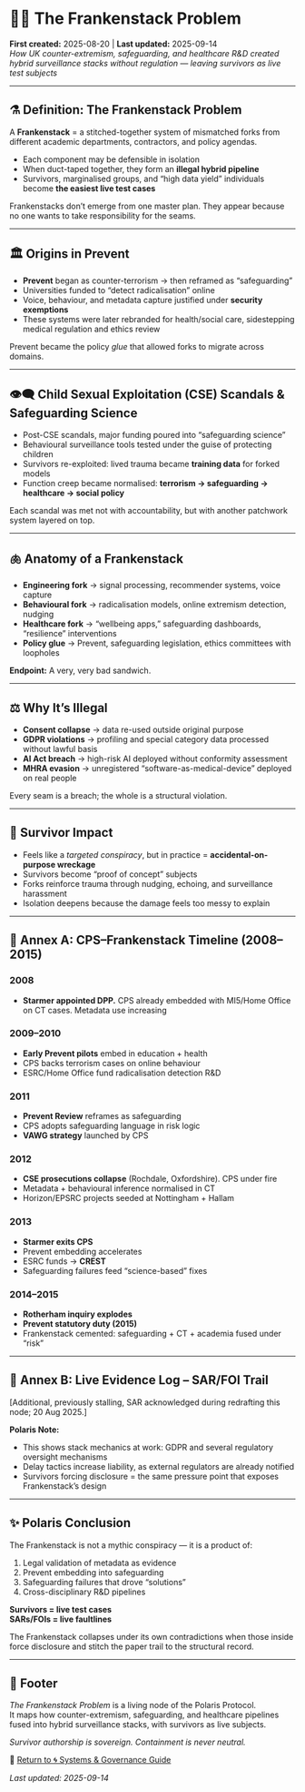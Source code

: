 # 🧟‍♀️ The Frankenstack Problem 
**First created:** 2025-08-20 | **Last updated:** 2025-09-14  
*How UK counter-extremism, safeguarding, and healthcare R&D created hybrid surveillance stacks without regulation — leaving survivors as live test subjects*  

---

## ⚗ Definition: The Frankenstack Problem  
A **Frankenstack** = a stitched-together system of mismatched forks from different academic departments, contractors, and policy agendas.  

- Each component may be defensible in isolation  
- When duct-taped together, they form an **illegal hybrid pipeline**  
- Survivors, marginalised groups, and “high data yield” individuals become **the easiest live test cases**  

Frankenstacks don’t emerge from one master plan. They appear because no one wants to take responsibility for the seams.  

---

## 🏛 Origins in Prevent  
- **Prevent** began as counter-terrorism → then reframed as “safeguarding”  
- Universities funded to “detect radicalisation” online  
- Voice, behaviour, and metadata capture justified under **security exemptions**  
- These systems were later rebranded for health/social care, sidestepping medical regulation and ethics review  

Prevent became the policy *glue* that allowed forks to migrate across domains.  

---

## 👁️‍🗨️ Child Sexual Exploitation (CSE) Scandals & Safeguarding Science  
- Post-CSE scandals, major funding poured into “safeguarding science”  
- Behavioural surveillance tools tested under the guise of protecting children  
- Survivors re-exploited: lived trauma became **training data** for forked models  
- Function creep became normalised: **terrorism → safeguarding → healthcare → social policy**  

Each scandal was met not with accountability, but with another patchwork system layered on top.  

---

## 🫁 Anatomy of a Frankenstack  
- **Engineering fork** → signal processing, recommender systems, voice capture  
- **Behavioural fork** → radicalisation models, online extremism detection, nudging  
- **Healthcare fork** → “wellbeing apps,” safeguarding dashboards, “resilience” interventions  
- **Policy glue** → Prevent, safeguarding legislation, ethics committees with loopholes  

**Endpoint:** A very, very bad sandwich.  

---

## ⚖️ Why It’s Illegal  
- **Consent collapse** → data re-used outside original purpose  
- **GDPR violations** → profiling and special category data processed without lawful basis  
- **AI Act breach** → high-risk AI deployed without conformity assessment  
- **MHRA evasion** → unregistered “software-as-medical-device” deployed on real people  

Every seam is a breach; the whole is a structural violation.  

---

## 🧬 Survivor Impact  
- Feels like a *targeted conspiracy*, but in practice = **accidental-on-purpose wreckage**  
- Survivors become “proof of concept” subjects  
- Forks reinforce trauma through nudging, echoing, and surveillance harassment  
- Isolation deepens because the damage feels too messy to explain  

---

## 📜 Annex A: CPS–Frankenstack Timeline (2008–2015)  

### 2008  
- **Starmer appointed DPP.** CPS already embedded with MI5/Home Office on CT cases. Metadata use increasing  

### 2009–2010  
- **Early Prevent pilots** embed in education + health  
- CPS backs terrorism cases on online behaviour  
- ESRC/Home Office fund radicalisation detection R&D  

### 2011  
- **Prevent Review** reframes as safeguarding  
- CPS adopts safeguarding language in risk logic  
- **VAWG strategy** launched by CPS  

### 2012  
- **CSE prosecutions collapse** (Rochdale, Oxfordshire). CPS under fire  
- Metadata + behavioural inference normalised in CT  
- Horizon/EPSRC projects seeded at Nottingham + Hallam  

### 2013  
- **Starmer exits CPS**  
- Prevent embedding accelerates  
- ESRC funds → **CREST**  
- Safeguarding failures feed “science-based” fixes  

### 2014–2015  
- **Rotherham inquiry explodes**  
- **Prevent statutory duty (2015)**  
- Frankenstack cemented: safeguarding + CT + academia fused under “risk”  

---

## 📩 Annex B: Live Evidence Log – SAR/FOI Trail  

[Additional, previously stalling, SAR acknowledged during redrafting this node; 20 Aug 2025.]  

**Polaris Note:**  
- This shows stack mechanics at work: GDPR and several regulatory oversight mechanisms  
- Delay tactics increase liability, as external regulators are already notified  
- Survivors forcing disclosure = the same pressure point that exposes Frankenstack’s design  

---

## ✨ Polaris Conclusion  

The Frankenstack is not a mythic conspiracy — it is a product of:  
1. Legal validation of metadata as evidence  
2. Prevent embedding into safeguarding  
3. Safeguarding failures that drove “solutions”  
4. Cross-disciplinary R&D pipelines  

**Survivors = live test cases**  
**SARs/FOIs = live faultlines**  

The Frankenstack collapses under its own contradictions when those inside force disclosure and stitch the paper trail to the structural record.  

---

## 🏮 Footer  

*The Frankenstack Problem* is a living node of the Polaris Protocol.  
It maps how counter-extremism, safeguarding, and healthcare pipelines fused into hybrid surveillance stacks, with survivors as live subjects.  

*Survivor authorship is sovereign. Containment is never neutral.*

🏮 [Return to 🌀 Systems & Governance Guide](./README.md)  

_Last updated: 2025-09-14_
